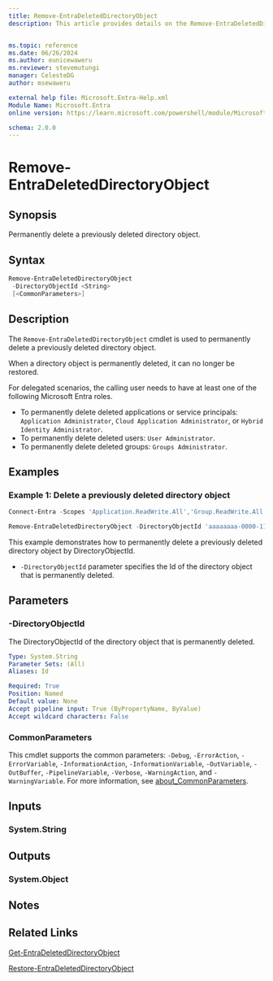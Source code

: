```yaml
---
title: Remove-EntraDeletedDirectoryObject
description: This article provides details on the Remove-EntraDeletedDirectoryObject command.


ms.topic: reference
ms.date: 06/26/2024
ms.author: eunicewaweru
ms.reviewer: stevemutungi
manager: CelesteDG
author: msewaweru

external help file: Microsoft.Entra-Help.xml
Module Name: Microsoft.Entra
online version: https://learn.microsoft.com/powershell/module/Microsoft.Entra/Remove-EntraDeletedDirectoryObject

schema: 2.0.0
---
```


# Remove-EntraDeletedDirectoryObject

## Synopsis

Permanently delete a previously deleted directory object.

## Syntax

```powershell
Remove-EntraDeletedDirectoryObject
 -DirectoryObjectId <String>
 [<CommonParameters>]
```

## Description

The `Remove-EntraDeletedDirectoryObject` cmdlet is used to permanently delete a previously deleted directory object.

When a directory object is permanently deleted, it can no longer be restored.

For delegated scenarios, the calling user needs to have at least one of the following Microsoft Entra roles.

- To permanently delete deleted applications or service principals: `Application Administrator`, `Cloud Application Administrator`, or `Hybrid Identity Administrator`.
- To permanently delete deleted users: `User Administrator`.
- To permanently delete deleted groups: `Groups Administrator`.

## Examples

### Example 1: Delete a previously deleted directory object

```powershell
Connect-Entra -Scopes 'Application.ReadWrite.All','Group.ReadWrite.All','Application.ReadWrite.All','User.ReadWrite.All'

Remove-EntraDeletedDirectoryObject -DirectoryObjectId 'aaaaaaaa-0000-1111-2222-bbbbbbbbbbbb'
```

This example demonstrates how to permanently delete a previously deleted directory object by DirectoryObjectId.

- `-DirectoryObjectId` parameter specifies the Id of the directory object that is permanently deleted.

## Parameters

### -DirectoryObjectId

The DirectoryObjectId of the directory object that is permanently deleted.

```yaml
Type: System.String
Parameter Sets: (All)
Aliases: Id

Required: True
Position: Named
Default value: None
Accept pipeline input: True (ByPropertyName, ByValue)
Accept wildcard characters: False
```

### CommonParameters

This cmdlet supports the common parameters: `-Debug`, `-ErrorAction`, `-ErrorVariable`, `-InformationAction`, `-InformationVariable`, `-OutVariable`, `-OutBuffer`, `-PipelineVariable`, `-Verbose`, `-WarningAction`, and `-WarningVariable`. For more information, see [about_CommonParameters](https://go.microsoft.com/fwlink/?LinkID=113216).

## Inputs

### System.String

## Outputs

### System.Object

## Notes

## Related Links

[Get-EntraDeletedDirectoryObject](Get-EntraDeletedDirectoryObject.md)

[Restore-EntraDeletedDirectoryObject](Restore-EntraDeletedDirectoryObject.md)
